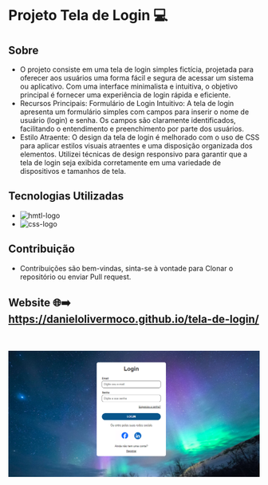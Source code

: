 # Projeto Tela de Login 💻

## Sobre 

* O projeto consiste em uma tela de login simples fictícia, projetada para oferecer aos usuários uma forma fácil e segura de acessar um sistema ou aplicativo. Com uma interface minimalista e intuitiva, o objetivo principal é fornecer uma experiência de login rápida e eficiente.
* Recursos Principais:
Formulário de Login Intuitivo: A tela de login apresenta um formulário simples com campos para inserir o nome de usuário (login) e senha. Os campos são claramente identificados, facilitando o entendimento e preenchimento por parte dos usuários.
* Estilo Atraente: O design da tela de login é melhorado com o uso de CSS para aplicar estilos visuais atraentes e uma disposição organizada dos elementos. Utilizei técnicas de design responsivo para garantir que a tela de login seja exibida corretamente em uma variedade de dispositivos e tamanhos de tela.  

## Tecnologias Utilizadas 
* <img src="https://img.shields.io/badge/HTML5-E34F26?style=for-the-badge&logo=html5&logoColor=white" alt="hmtl-logo"> 
* <img src="https://img.shields.io/badge/CSS3-1572B6?style=for-the-badge&logo=css3&logoColor=white" alt="css-logo">

## Contribuição

* Contribuições são bem-vindas, sinta-se à vontade para Clonar o repositório ou enviar Pull request.

## Website 🌐➡️ https://danielolivermoco.github.io/tela-de-login/
<br>
<br>
<img src="./img/tela-de-login.png">

 
